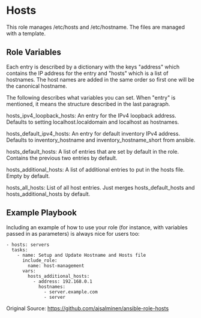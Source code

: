 Hosts
=========

This role manages /etc/hosts and /etc/hostname. The files are managed with a
template.

Role Variables
--------------

Each entry is described by a dictionary with the keys "address" which contains
the IP address for the entry and "hosts" which is a list of hostnames. The host
names are added in the same order so first one will be the canonical hostname.

The following describes what variables you can set. When "entry" is mentioned,
it means the structure described in the last paragraph.

hosts_ipv4_loopback_hosts: An entry for the IPv4 loopback address. Defaults to
setting localhost.localdomain and localhost as hostnames.

hosts_default_ipv4_hosts: An entry for default inventory IPv4 address. Defaults
to inventory_hostname and inventory_hostname_short from ansible.

hosts_default_hosts: A list of entries that are set by default in the role.
Contains the previous two entries by default.

hosts_additional_hosts: A list of additional entries to put in the hosts file.
Empty by default.

hosts_all_hosts: List of all host entries. Just merges hosts_default_hosts and
hosts_additional_hosts by default.

Example Playbook
----------------

Including an example of how to use your role (for instance, with variables passed in as parameters) is always nice for users too:

```
- hosts: servers
  tasks:
    - name: Setup and Update Hostname and Hosts file
      include_role:
        name: host-management
      vars:
        hosts_additional_hosts:
          - address: 192.168.0.1
            hostnames:
              - server.example.com
              - server
```

Original Source: https://github.com/ajsalminen/ansible-role-hosts
